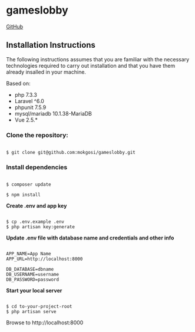 # gameslobby

[GitHub](http://github.com)

## Installation Instructions

The following instructions assumes that you are familiar with the necessary technologies required to carry out installation and that you have them already insalled in your machine.

Based on: 
* php 7.3.3
* Laravel ^6.0
* phpunit 7.5.9
* mysql/mariadb 10.1.38-MariaDB
* Vue 2.5.*


### Clone the repository:
```

$ git clone git@github.com:mokgosi/gameslobby.git

```

### Install dependencies
```

$ composer update

$ npm install

```

**Create .env and app key**

```

$ cp .env.example .env
$ php artisan key:generate

``` 

**Update .env file with database name and credentials and other info**

```

APP_NAME=App Name
APP_URL=http://localhost:8000

DB_DATABASE=dbname
DB_USERNAME=username
DB_PASSWORD=password

```

**Start your local server**
```

$ cd to-your-project-root
$ php artisan serve

```

Browse to http://localhost:8000


